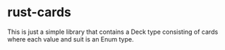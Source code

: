 # rust-cards

This is just a simple library that contains a Deck type consisting of cards where each value and suit is an Enum type.

